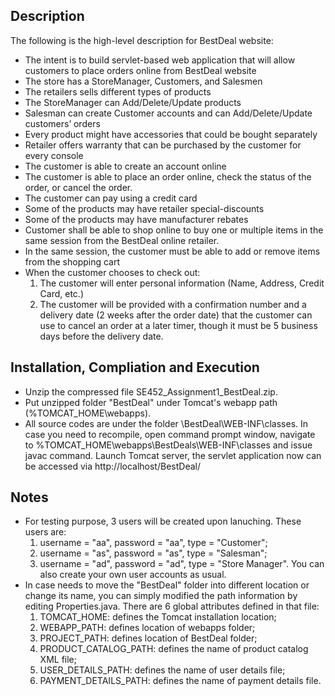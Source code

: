 ## Description
The following is the high-level description for BestDeal website:
- The intent is to build servlet-based web application that will allow customers to place orders online from BestDeal website
- The store has a StoreManager, Customers, and Salesmen
- The retailers sells different types of products
- The StoreManager can Add/Delete/Update products
- Salesman can create Customer accounts and can Add/Delete/Update customers’ orders
- Every product might have accessories that could be bought separately
- Retailer offers warranty that can be purchased by the customer for every console
- The customer is able to create an account online
- The customer is able to place an order online, check the status of the order, or cancel the order.
- The customer can pay using a credit card
- Some of the products may have retailer special-discounts
- Some of the products may have manufacturer rebates
- Customer shall be able to shop online to buy one or multiple items in the same session from the BestDeal online retailer.
- In the same session, the customer must be able to add or remove items from the shopping cart
- When the customer chooses to check out:
    1. The customer will enter personal information (Name, Address, Credit Card, etc.)
    2. The customer will be provided with a confirmation number and a delivery date (2 weeks after the order date) that the customer can use to cancel an order at a later timer, though it must be 5 business days before the delivery date.

## Installation, Compliation and Execution
- Unzip the compressed file SE452_Assignment1_BestDeal.zip.
- Put unzipped folder "BestDeal" under Tomcat's webapp path (%TOMCAT_HOME\webapps).
- All source codes are under the folder \BestDeal\WEB-INF\classes. In case you need to recompile, open command prompt window, navigate to %TOMCAT_HOME\webapps\BestDeals\WEB-INF\classes and issue javac command. Launch Tomcat server, the servlet application now can be accessed via http://localhost/BestDeal/

## Notes
- For testing purpose, 3 users will be created upon lanuching. These users are:
    1. username = "aa", password = "aa", type = "Customer";
    2. username = "as", password = "as", type = "Salesman";
    3. username = "ad", password = "ad", type = "Store Manager".
	You can also create your own user accounts as usual.
- In case needs to move the "BestDeal" folder into different location or change its name, you can simply modified the path information by editing Properties.java. There are 6 global attributes defined in that file:
    1. TOMCAT_HOME: defines the Tomcat installation location;
    2. WEBAPP_PATH: defines location of webapps folder;
    3. PROJECT_PATH: defines location of BestDeal folder;
    4. PRODUCT_CATALOG_PATH: defines the name of product catalog XML file;
    5. USER_DETAILS_PATH: defines the name of user details file;
    6. PAYMENT_DETAILS_PATH: defines the name of payment details file.
